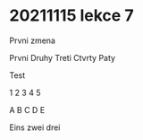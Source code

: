 # 20211115 lekce 7

Prvni zmena

Prvni
Druhy
Treti
Ctvrty
Paty

Test

1
2
3
4
5


A
B
C
D
E

Eins zwei drei
